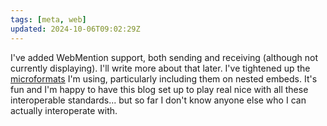 ```yaml
---
tags: [meta, web]
updated: 2024-10-06T09:02:29Z
---
```


I've added WebMention support, both sending and receiving (although not
currently displaying). I'll write more about that later. I've tightened up the
[microformats] I'm using, particularly including them on nested embeds. It's fun
and I'm happy to have this blog set up to play real nice with all these
interoperable standards... but so far I don't know anyone else who I can
actually interoperate with.

[microformats]: https://nex-3.com/blog/reblogging-posts-with-h-entry/

